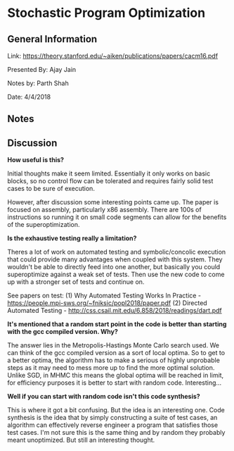 Stochastic Program Optimization
====

## General Information

Link: https://theory.stanford.edu/~aiken/publications/papers/cacm16.pdf

Presented By: Ajay Jain

Notes by: Parth Shah

Date: 4/4/2018

## Notes

## Discussion

**How useful is this?**

Initial thoughts make it seem limited. Essentially it only works on basic blocks, so no control flow can be tolerated and requires fairly solid test cases to be sure of execution.

However, after discussion some interesting points came up. The paper is focused on assembly, particularly x86 assembly. There are 100s of instructions so running it on small code segments can allow for the benefits of the superoptimization.

**Is the exhaustive testing really a limitation?**

Theres a lot of work on automated testing and symbolic/concolic execution that could provide many advantages when coupled with this system. They wouldn't be able to directly feed into one another, but basically you could superoptimize against a weak set of tests. Then use the new code to come up with a stronger set of tests and continue on.

See papers on test: (1) Why Automated Testing Works In Practice - https://people.mpi-sws.org/~fniksic/popl2018/paper.pdf (2) Directed Automated Testing - http://css.csail.mit.edu/6.858/2018/readings/dart.pdf

**It's mentioned that a random start point in the code is better than starting with the gcc compiled version. Why?**

The answer lies in the Metropolis-Hastings Monte Carlo search used. We can think of the gcc compiled version as a sort of local optima. So to get to a better optima, the algorithm has to make a serious of highly unprobable steps as it may need to mess more up to find the more optimal solution. Unlike SGD, in MHMC this means the global optima will be reached in limit, for efficiency purposes it is better to start with random code. Interesting...

**Well if you can start with random code isn't this code synthesis?**

This is where it got a bit confusing. But the idea is an interesting one. Code synthesis is the idea that by simply constructing a suite of test cases, an algorithm can effectively reverse engineer a program that satisfies those test cases. I'm not sure this is the same thing and by random they probably meant unoptimized. But still an interesting thought.
